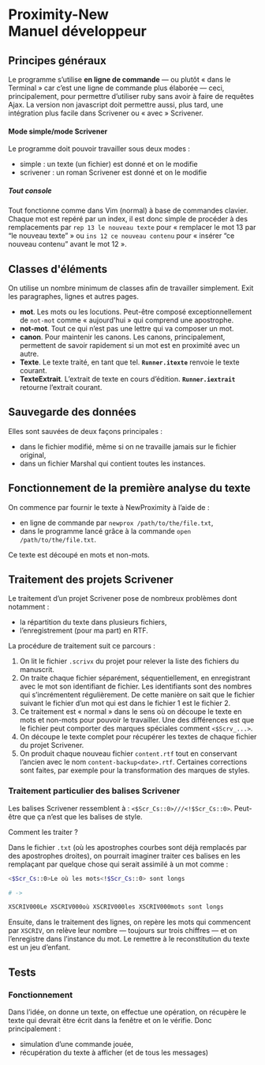 # Proximity-New<br>Manuel développeur



## Principes généraux

Le programme s’utilise **en ligne de commande** — ou plutôt « dans le Terminal » car c’est une ligne de commande plus élaborée — ceci, principalement, pour permettre d’utiliser ruby sans avoir à faire de requêtes Ajax. La version non javascript doit permettre aussi, plus tard, une intégration plus facile dans Scrivener ou « avec » Scrivener.

#### Mode simple/mode Scrivener

Le programme doit pouvoir travailler sous deux modes :

* simple : un texte (un fichier) est donné et on le modifie
* scrivener : un roman Scrivener est donné et on le modifie

##### Tout console

Tout fonctionne comme dans Vim (normal) à base de commandes clavier. Chaque mot est repéré par un index, il est donc simple de procéder à des remplacements par `rep 13 le nouveau texte` pour « remplacer le mot 13 par “le nouveau texte” » ou `ins 12 ce nouveau contenu` pour « insérer “ce nouveau contenu” avant le mot 12 ».



## Classes d'éléments

On utilise un nombre minimum de classes afin de travailler simplement. Exit les paragraphes, lignes et autres pages.

* **mot**. Les mots ou les locutions. Peut-être composé exceptionnellement de `not-mot` comme « aujourd'hui » qui comprend une apostrophe.
* **not-mot**. Tout ce qui n’est pas une lettre qui va composer un mot.
* **canon**. Pour maintenir les canons. Les canons, principalement, permettent de savoir rapidement si un mot est en proximité avec un autre.
* **Texte**. Le texte traité, en tant que tel. **`Runner.itexte`** renvoie le texte courant.
* **TexteExtrait**. L’extrait de texte en cours d’édition. **`Runner.iextrait`** retourne l’extrait courant.



## Sauvegarde des données

Elles sont sauvées de deux façons principales :

* dans le fichier modifié, même si on ne travaille jamais sur le fichier original,
* dans un fichier Marshal qui contient toutes les instances.



## Fonctionnement de la première analyse du texte

On commence par fournir le texte à NewProximity à l’aide de :

* en ligne de commande par `newprox /path/to/the/file.txt`,
* dans le programme lancé grâce à la commande `open /path/to/the/file.txt`.

Ce texte est découpé en mots et non-mots.



## Traitement des projets Scrivener

Le traitement d’un projet Scrivener pose de nombreux problèmes dont notamment :

* la répartition du texte dans plusieurs fichiers,
* l’enregistrement (pour ma part) en RTF.

La procédure de traitement suit ce parcours :

1. On lit le fichier `.scrivx` du projet pour relever la liste des fichiers du manuscrit.
2. On traite chaque fichier séparément, séquentiellement, en enregistrant avec le mot son identifiant de fichier. Les identifiants sont des nombres qui s’incrémentent régulièrement. De cette manière on sait que le fichier suivant le fichier d’un mot qui est dans le fichier 1 est le fichier 2. 
3. Ce traitement est « normal » dans le sens où on découpe le texte en mots et non-mots pour pouvoir le travailler. Une des différences est que le fichier peut comporter des marques spéciales comment `<$Scrv_...>`.
4. On découpe le texte complet pour récupérer les textes de chaque fichier du projet Scrivener.
5. On produit chaque nouveau fichier `content.rtf` tout en conservant l’ancien avec le nom `content-backup<date>.rtf`. Certaines corrections sont faites, par exemple pour la transformation des marques de styles.



### Traitement particulier des balises Scrivener

Les balises Scrivener ressemblent à : `<$Scr_Cs::0>///<!$Scr_Cs::0>`. Peut-être que ça n’est que les balises de style.

Comment les traiter ?

Dans le fichier `.txt` (où les apostrophes courbes sont déjà remplacés par des apostrophes droites), on pourrait imaginer traiter ces balises en les remplaçant par quelque chose qui serait assimilé à un mot comme :

~~~bash
<$Scr_Cs::0>Le où les mots<!$Scr_Cs::0> sont longs

# ->

XSCRIV000Le XSCRIV000où XSCRIV000les XSCRIV000mots sont longs
~~~



Ensuite, dans le traitement des lignes, on repère les mots qui commencent par `XSCRIV`, on relève leur nombre — toujours sur trois chiffres — et on l’enregistre dans l’instance du mot. Le remettre à le reconstitution du texte est un jeu d’enfant.



## Tests

### Fonctionnement

Dans l’idée, on donne un texte, on effectue une opération, on récupère le texte qui devrait être écrit dans la fenêtre et on le vérifie. Donc principalement :

* simulation d’une commande jouée,
* récupération du texte à afficher (et de tous les messages)
